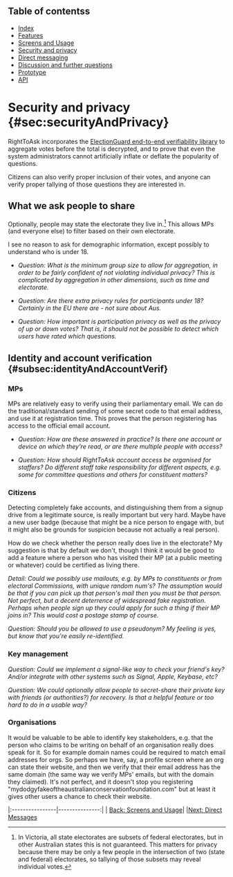 ## Table of contentss
* [Index](https://righttoaskorg.github.io/righttoask-docs/index)
* [Features](https://righttoaskorg.github.io/righttoask-docs/Features)
* [Screens and Usage](https://righttoaskorg.github.io/righttoask-docs/ScreensAndUsage)
* [Security and privacy](https://righttoaskorg.github.io/righttoask-docs/SecurityAndPrivacy)
* [Direct messaging](https://righttoaskorg.github.io/righttoask-docs/DMs)
* [Discussion and further questions](https://righttoaskorg.github.io/righttoask-docs/DiscussionAndFurtherQuestions)
* [Prototype](https://righttoaskorg.github.io/righttoask-docs/Prototype)
* [API](https://righttoaskorg.github.io/righttoask-docs/API)

# Security and privacy {#sec:securityAndPrivacy}

RightToAsk incorporates the [ElectionGuard end-to-end verifiability
library](https://github.com/microsoft/electionguard) to aggregate votes before the total is decrypted, and to prove
that even the system administrators cannot artificially inflate or
deflate the popularity of questions.

Citizens can also verify proper
inclusion of their votes, and anyone can verify proper tallying of those
questions they are interested in.

## What we ask people to share

Optionally, people may state the electorate they live in.[^1] This
allows MPs (and everyone else) to filter based on their own electorate.

I see no reason to ask for demographic information, except possibly to
understand who is under 18.

-   *Question: What is the minimum group size to allow for aggregation,
    in order to be fairly confident of not violating individual privacy?
    This is complicated by aggregation in other dimensions, such as time
    and electorate.*

-   *Question: Are there extra privacy rules for participants under 18?
    Certainly in the EU there are - not sure about Aus.*

-   *Question: How important is participation privacy as well as the privacy of up or down
votes? That is, it should not be possible to detect which users have
rated which questions.*

## Identity and account verification {#subsec:identityAndAccountVerif}

### MPs

MPs are relatively easy to verify using their parliamentary email. We
can do the traditional/standard sending of some secret code to that
email address, and use it at registration time. This proves that the
person registering has access to the official email account.

-   *Question: How are these answered in practice? Is there one account
    or device on which they're read, or are there multiple people with
    access?*

-   *Question: How should RightToAsk account access be organised for
    staffers? Do different staff take responsibility for different
    aspects, e.g. some for committee questions and others for
    constituent matters?*

### Citizens

Detecting completely fake accounts, and distinguishing them from a
signup drive from a legitimate source, is really important but very
hard. Maybe have a new user badge (because that might be a nice person
to engage with, but it might also be grounds for suspicion because not
actually a real person).

How do we check whether the person really does live in the electorate?
My suggestion is that by default we don't, though I think it would be
good to add a feature where a person who has visited their MP (at a
public meeting or whatever) could be certified as living there.

*Detail: Could we possibly use mailouts, e.g. by MPs to constituents or
from electoral Commissions, with unique random num's? The assumption
would be that if you can pick up that person's mail then you must be
that person. Not perfect, but a decent deterrence of widespread fake
registration. Perhaps when people sign up they could apply for such a
thing if their MP joins in? This would cost a postage stamp of course.*

*Question: Should you be allowed to use a pseudonym? My feeling is yes, but know
that you're easily re-identified.*

### Key management

*Question: Could we implement a signal-like way to check your friend's key? And/or
integrate with other systems such as Signal, Apple, Keybase, etc?*

*Question: We could optionally allow people to secret-share their private key with
friends (or authorities?) for recovery. Is that a helpful feature or too hard to do in a
 usable way?*

### Organisations

It would be valuable to be able to identify key stakeholders, e.g. that
the person who claims to be writing on behalf of an organisation really
does speak for it. So for example domain names could be required to
match email addresses for orgs. So perhaps we have, say, a profile
screen where an org can state their website, and then we verify that
their email address has the same domain (the same way we verify MPs'
emails, but with the domain they claimed). It's not perfect, and it
doesn't stop you registering
"mydodgyfakeoftheaustralianconservationfoundation.com" but at least it
gives other users a chance to check their website.


|:----------------|---------------:|
| [Back: Screens and Usage](https://righttoaskorg.github.io/righttoask-docs/ScreensAndUsage)| |[Next: Direct Messages](https://righttoaskorg.github.io/righttoask-docs/DMs)


[^1]: In Victoria, all state electorates are subsets of federal
    electorates, but in other Australian states this is not guaranteed.
    This matters for privacy because there may be only a few people in
    the intersection of two (state and federal) electorates, so tallying
    of those subsets may reveal individual votes.
